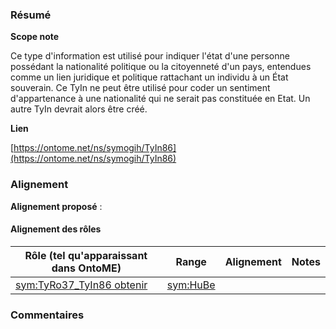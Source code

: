 ### Résumé

**Scope note**

Ce type d'information est utilisé pour indiquer l'état d'une personne possédant la nationalité politique ou la citoyenneté d'un pays, entendues comme un lien juridique et politique rattachant un individu à un État souverain. Ce TyIn ne peut être utilisé pour coder un sentiment d'appartenance à une nationalité qui ne serait pas constituée en Etat. Un autre TyIn devrait alors être créé.

**Lien**

[https://ontome.net/ns/symogih/TyIn86](https://ontome.net/ns/symogih/TyIn86)

### Alignement

**Alignement proposé** :

#### Alignement des rôles

| Rôle (tel qu'apparaissant dans OntoME) | Range | Alignement | Notes |
| ----- | ----- | ----- | ----- |
| [sym:TyRo37_TyIn86 obtenir](https://ontome.net/ns/symogih/TyRo37_TyIn86) | [sym:HuBe](https://ontome.net/ns/symogih/HuBe) |   |   |

### Commentaires